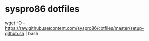 # syspro86 dotfiles

wget -O - https://raw.githubusercontent.com/syspro86/dotfiles/master/setup-github.sh | bash
